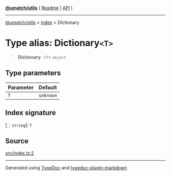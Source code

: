 [**@umatch/utils**](../../README.md) ( [Readme](../../README.md) \| [API](../../API.md) )

---

[@umatch/utils](../../API.md) > [index](../README.md) > Dictionary

# Type alias: Dictionary`<T>`

> **Dictionary**: \<`T`\> `object`

## Type parameters

| Parameter | Default   |
| :-------- | :-------- |
| `T`       | `unknown` |

## Index signature

\[`_`: `string`\]: `T`

## Source

[src/index.ts:2](https://github.com/umatch-oficial/utils/blob/51f6213/src/index.ts#L2)

---

Generated using [TypeDoc](https://typedoc.org/) and [typedoc-plugin-markdown](https://www.npmjs.com/package/typedoc-plugin-markdown)
